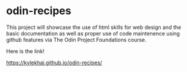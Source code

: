 # odin-recipes

This project will showcase the use of html skills for web design 
and the basic documentation as well as proper use of code maintenence using github features via The Odin Project Foundations course.
 
Here is the link!

https://kylekhai.github.io/odin-recipes/


